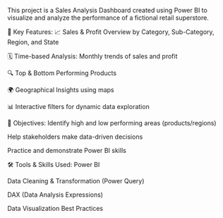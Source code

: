 This project is a Sales Analysis Dashboard created using Power BI to visualize and analyze the performance of a fictional retail superstore.

📌 Key Features:
📈 Sales & Profit Overview by Category, Sub-Category, Region, and State

🗓 Time-based Analysis: Monthly trends of sales and profit

🔍 Top & Bottom Performing Products

🌍 Geographical Insights using maps

📊 Interactive filters for dynamic data exploration

🎯 Objectives:
Identify high and low performing areas (products/regions)

Help stakeholders make data-driven decisions

Practice and demonstrate Power BI skills

🛠 Tools & Skills Used:
Power BI

Data Cleaning & Transformation (Power Query)

DAX (Data Analysis Expressions)

Data Visualization Best Practices
